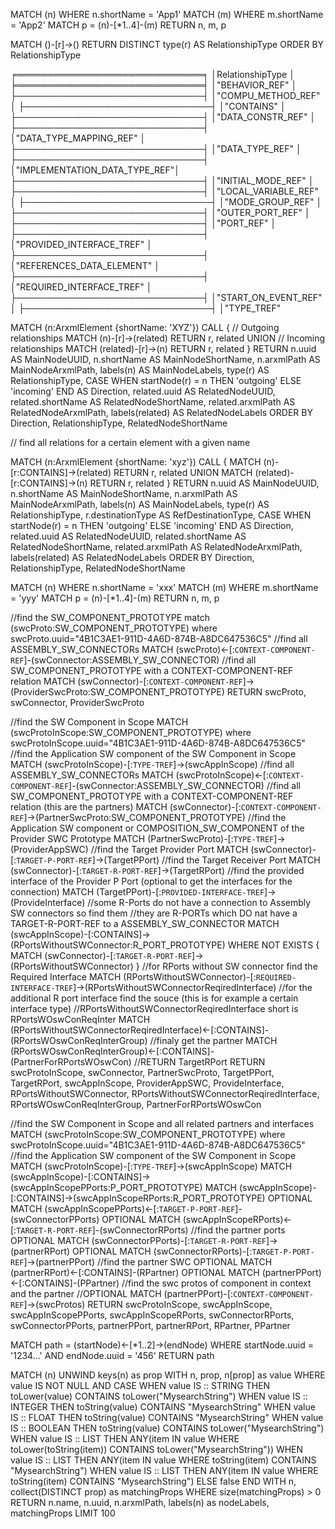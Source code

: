 MATCH (n)
WHERE n.shortName = 'App1'
MATCH (m)
WHERE m.shortName = 'App2'
MATCH p = (n)-[*1..4]-(m)
RETURN n, m, p

MATCH ()-[r]->()
RETURN DISTINCT type(r) AS RelationshipType
ORDER BY RelationshipType

╒══════════════════════════════╕
│RelationshipType              │
╞══════════════════════════════╡
│"BEHAVIOR_REF"                │
├──────────────────────────────┤
│"COMPU_METHOD_REF"            │
├──────────────────────────────┤
│"CONTAINS"                    │
├──────────────────────────────┤
│"DATA_CONSTR_REF"             │
├──────────────────────────────┤
│"DATA_TYPE_MAPPING_REF"       │
├──────────────────────────────┤
│"DATA_TYPE_REF"               │
├──────────────────────────────┤
│"IMPLEMENTATION_DATA_TYPE_REF"│
├──────────────────────────────┤
│"INITIAL_MODE_REF"            │
├──────────────────────────────┤
│"LOCAL_VARIABLE_REF"          │
├──────────────────────────────┤
│"MODE_GROUP_REF"              │
├──────────────────────────────┤
│"OUTER_PORT_REF"              │
├──────────────────────────────┤
│"PORT_REF"                    │
├──────────────────────────────┤
│"PROVIDED_INTERFACE_TREF"     │
├──────────────────────────────┤
│"REFERENCES_DATA_ELEMENT"     │
├──────────────────────────────┤
│"REQUIRED_INTERFACE_TREF"     │
├──────────────────────────────┤
│"START_ON_EVENT_REF"          │
├──────────────────────────────┤
│"TYPE_TREF" 


MATCH (n:ArxmlElement {shortName: 'XYZ'})
CALL {
  // Outgoing relationships
  MATCH (n)-[r]->(related)
  RETURN r, related
  UNION
  // Incoming relationships
  MATCH (related)-[r]->(n)
  RETURN r, related
}
RETURN n.uuid AS MainNodeUUID,
       n.shortName AS MainNodeShortName,
       n.arxmlPath AS MainNodeArxmlPath,
       labels(n) AS MainNodeLabels,
       type(r) AS RelationshipType,
       CASE WHEN startNode(r) = n THEN 'outgoing' ELSE 'incoming' END AS Direction,
       related.uuid AS RelatedNodeUUID,
       related.shortName AS RelatedNodeShortName,
       related.arxmlPath AS RelatedNodeArxmlPath,
       labels(related) AS RelatedNodeLabels
ORDER BY Direction, RelationshipType, RelatedNodeShortName

// find all relations for a certain element with a given name

MATCH (n:ArxmlElement {shortName: 'xyz'})
CALL {
  MATCH (n)-[r:CONTAINS]->(related)
  RETURN r, related
  UNION
  MATCH (related)-[r:CONTAINS]->(n)
  RETURN r, related
}
RETURN n.uuid AS MainNodeUUID,
       n.shortName AS MainNodeShortName,
       n.arxmlPath AS MainNodeArxmlPath,
       labels(n) AS MainNodeLabels,
       type(r) AS RelationshipType,
       r.destinationType AS RefDestinationType,
       CASE WHEN startNode(r) = n THEN 'outgoing' ELSE 'incoming' END AS Direction,
       related.uuid AS RelatedNodeUUID,
       related.shortName AS RelatedNodeShortName,
       related.arxmlPath AS RelatedNodeArxmlPath,
       labels(related) AS RelatedNodeLabels
ORDER BY Direction, RelationshipType, RelatedNodeShortName

MATCH (n)
WHERE n.shortName = 'xxx'
MATCH (m)
WHERE m.shortName = 'yyy'
MATCH p = (n)-[*1..4]-(m)
RETURN n, m, p

//find the SW_COMPONENT_PROTOTYPE
match (swcProto:SW_COMPONENT_PROTOTYPE) where swcProto.uuid="4B1C3AE1-911D-4A6D-874B-A8DC647536C5"
//find all ASSEMBLY_SW_CONNECTORs
MATCH (swcProto)<-[:`CONTEXT-COMPONENT-REF`]-(swConnector:ASSEMBLY_SW_CONNECTOR)
//find all SW_COMPONENT_PROTOTYPE with a CONTEXT-COMPONENT-REF relation
MATCH (swConnector)-[:`CONTEXT-COMPONENT-REF`]->(ProviderSwcProto:SW_COMPONENT_PROTOTYPE)
RETURN swcProto, swConnector, ProviderSwcProto

//find the SW Component in Scope
MATCH (swcProtoInScope:SW_COMPONENT_PROTOTYPE) where swcProtoInScope.uuid="4B1C3AE1-911D-4A6D-874B-A8DC647536C5"
//find the Application SW component of the SW Component in Scope
MATCH (swcProtoInScope)-[:`TYPE-TREF`]->(swcAppInScope)
//find all ASSEMBLY_SW_CONNECTORs
MATCH (swcProtoInScope)<-[:`CONTEXT-COMPONENT-REF`]-(swConnector:ASSEMBLY_SW_CONNECTOR)
//find all SW_COMPONENT_PROTOTYPE with a CONTEXT-COMPONENT-REF relation (this are the partners)
MATCH (swConnector)-[:`CONTEXT-COMPONENT-REF`]->(PartnerSwcProto:SW_COMPONENT_PROTOTYPE)
//find the Application SW component or COMPOSITION_SW_COMPONENT of the Provider SWC Prototype 
MATCH (PartnerSwcProto)-[:`TYPE-TREF`]->(ProviderAppSWC)
//find the Target Provider Port
MATCH (swConnector)-[:`TARGET-P-PORT-REF`]->(TargetPPort)
//find the Target Receiver Port
MATCH (swConnector)-[:`TARGET-R-PORT-REF`]->(TargetRPort)
//find the provided interface of the Provider P Port (optional to get the interfaces for the connection)
MATCH (TargetPPort)-[:`PROVIDED-INTERFACE-TREF`]->(ProvideInterface)
//some R-Ports do not have a connection to Assembly SW connectors so find them
//they are R-PORTs which DO nat have a TARGET-R-PORT-REF to a ASSEMBLY_SW_CONNECTOR
MATCH (swcAppInScope)-[:CONTAINS]->(RPortsWithoutSWConnector:R_PORT_PROTOTYPE)
WHERE NOT EXISTS {
    MATCH (swConnector)-[:`TARGET-R-PORT-REF`]->(RPortsWithoutSWConnector)
}
//for RPorts without SW connector find the Required Interface
MATCH (RPortsWithoutSWConnector)-[:`REQUIRED-INTERFACE-TREF`]->(RPortsWithoutSWConnectorReqiredInterface)
//for the additional R port interface find the souce (this is for example a certain interface type)
//RPortsWithoutSWConnectorReqiredInterface short is RPortsWOswConReqInter
MATCH (RPortsWithoutSWConnectorReqiredInterface)<-[:CONTAINS]-(RPortsWOswConReqInterGroup)
//finaly get the partner
MATCH (RPortsWOswConReqInterGroup)<-[:CONTAINS]-(PartnerForRPortsWOswCon) 
//RETURN TargetRPort
RETURN  swcProtoInScope, swConnector, PartnerSwcProto, TargetPPort, TargetRPort, swcAppInScope, ProviderAppSWC, ProvideInterface, RPortsWithoutSWConnector, RPortsWithoutSWConnectorReqiredInterface, RPortsWOswConReqInterGroup, PartnerForRPortsWOswCon


//find the SW Component in Scope and all related partners and interfaces
MATCH (swcProtoInScope:SW_COMPONENT_PROTOTYPE) where swcProtoInScope.uuid="4B1C3AE1-911D-4A6D-874B-A8DC647536C5"
//find the Application SW component of the SW Component in Scope
MATCH (swcProtoInScope)-[:`TYPE-TREF`]->(swcAppInScope)
MATCH (swcAppInScope)-[:CONTAINS]->(swcAppInScopePPorts:P_PORT_PROTOTYPE)
MATCH (swcAppInScope)-[:CONTAINS]->(swcAppInScopeRPorts:R_PORT_PROTOTYPE)
OPTIONAL MATCH (swcAppInScopePPorts)<-[:`TARGET-P-PORT-REF`]-(swConnectorPPorts)
OPTIONAL MATCH (swcAppInScopeRPorts)<-[:`TARGET-R-PORT-REF`]-(swConnectorRPorts)
//find the partner ports
OPTIONAL MATCH (swConnectorPPorts)-[:`TARGET-R-PORT-REF`]->(partnerRPort)
OPTIONAL MATCH (swConnectorRPorts)-[:`TARGET-P-PORT-REF`]->(partnerPPort)
//find the partner SWC 
OPTIONAL MATCH (partnerRPort)<-[:CONTAINS]-(RPartner)
OPTIONAL MATCH (partnerPPort)<-[:CONTAINS]-(PPartner)
//find the swc protos of component in context and the partner
//OPTIONAL MATCH (partnerPPort)-[:`CONTEXT-COMPONENT-REF`]->(swcProtos)
RETURN swcProtoInScope, swcAppInScope, swcAppInScopePPorts, swcAppInScopeRPorts, swConnectorRPorts, swConnectorPPorts, partnerPPort, partnerRPort, RPartner, PPartner

MATCH path = (startNode)<-[*1..2]->(endNode)
WHERE startNode.uuid = '1234...' AND endNode.uuid = '456'
RETURN path

MATCH (n)
UNWIND keys(n) as prop
WITH n, prop, n[prop] as value
WHERE value IS NOT NULL AND
  CASE
    WHEN value IS :: STRING THEN toLower(value) CONTAINS toLower("MysearchString")
    WHEN value IS :: INTEGER THEN toString(value) CONTAINS "MysearchString"
    WHEN value IS :: FLOAT THEN toString(value) CONTAINS "MysearchString"
    WHEN value IS :: BOOLEAN THEN toString(value) CONTAINS toLower("MysearchString")
    WHEN value IS :: LIST<STRING> THEN ANY(item IN value WHERE toLower(toString(item)) CONTAINS toLower("MysearchString"))
    WHEN value IS :: LIST<INTEGER> THEN ANY(item IN value WHERE toString(item) CONTAINS "MysearchString")
    WHEN value IS :: LIST<FLOAT> THEN ANY(item IN value WHERE toString(item) CONTAINS "MysearchString")
    ELSE false
  END
WITH n, collect(DISTINCT prop) as matchingProps
WHERE size(matchingProps) > 0
RETURN n.name, n.uuid, n.arxmlPath, labels(n) as nodeLabels, matchingProps
LIMIT 100
